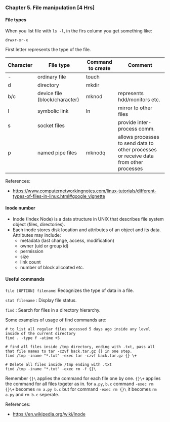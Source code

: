### Chapter 5. File manipulation [4 Hrs]

#### File types
When you list file with `ls -l`, in the firs column you get something like:
```
drwxr-xr-x
```

First letter represents the type of the file.

| Character | File type                     | Command to create | Comment                     |
| --------- | ----------------------------- | ----------------- | --------------------------- |
|  -        | ordinary file                 | touch             |                             |
|  d        | directory                     | mkdir             |                             |
|  b/c      | device file (block/character) | mknod             | represents hdd/monitors etc.|
|  l        | symbolic link                 | ln                | mirror to other files       |
|  s        | socket files                  |                   | provide inter-process comm. |
|  p        | named pipe files              | mknodq            | allows processes to send data to other processes or receive data from other processes |

References:
- <https://www.computernetworkingnotes.com/linux-tutorials/different-types-of-files-in-linux.html#google_vignette>


#### Inode number

- Inode (Index Node) is a data structure in UNIX that describes file system object (files, directories).
- Each inode stores disk location and attributes of an object and its data. Attributes may include:
    - metadata (last change, access, modification)
    - owner (uid or group id)
    - permission
    - size
    - link count
    - number of block allcoated
    etc.

#### Useful commands

`file [OPTION] filename`:  Recognizes the type of data in a file.

`stat filename` : Display file status.

`find` : Search for files in a directory hierarchy.

Some examples of usage of find commands are:
```
# to list all regular files accessed 5 days ago inside any level inside of the current directory
find . -type f -atime +5
```

```
# find all files inside /tmp directory, ending with .txt, pass all that file names to tar -czvf back.tar.gz {} in one step.
find /tmp -iname "*.txt" -exec tar -czvf back.tar.gz {} \+
```

```
# Delete all files inside /tmp ending with .txt
find /tmp -iname "*.txt" -exec rm -f {}\
```

Remember `{}\` applies the command for each file one by one. `{}\+` applies the command for all files togeter as in.
for `a.py`, `b.c` command `-exec rm {}\+` becomes `rm a.py b.c` but for command `-exec rm {}\` it becomes `rm a.py` and `rm b.c` seperate.


References:
- <https://en.wikipedia.org/wiki/Inode>
